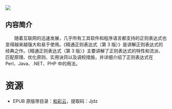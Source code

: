 ![](http://img3m6.ddimg.cn/62/7/22851836-1_u_1.jpg)

## 内容简介

　　随着互联网的迅速发展，几乎所有工具软件和程序语言都支持的正则表达式也变得越来越强大和易于使用。《精通正则表达式（第 3 版）》是讲解正则表达式的经典之作。《精通正则表达式（第 3 版）》主要讲解了正则表达式的特性和流派、匹配原理、优化原则、实用诀窍以及调校措施，并详细介绍了正则表达式在 Perl、Java、.NET、PHP 中的用法。

# 资源

* EPUB 原版带目录：[和彩云](http://caiyun.feixin.10086.cn/dl/0n5Cs1zbsvNbg)，提取码：Jjdz
